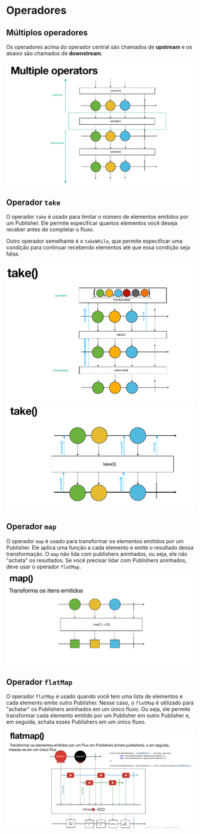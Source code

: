 # Operadores

## Múltiplos operadores

Os operadores acima do operador central são chamados de **upstream** e os abaixo são chamados de **downstream**.

![Upstream e Downstream](image-17.png)

## Operador `take`

O operador `take` é usado para limitar o número de elementos emitidos por um Publisher. Ele permite especificar quantos elementos você deseja receber antes de completar o fluxo.

Outro operador semelhante é o `takeWhile`, que permite especificar uma condição para continuar recebendo elementos até que essa condição seja falsa.

![Exemplo take](image-18.png)
![Exemplo takeWhile](image-19.png)

## Operador `map`

O operador `map` é usado para transformar os elementos emitidos por um Publisher. Ele aplica uma função a cada elemento e emite o resultado dessa transformação. O `map` não lida com publishers aninhados, ou seja, ele não "achata" os resultados. Se você precisar lidar com Publishers aninhados, deve usar o operador `flatMap`.

![Exemplo map](image-20.png)

## Operador `flatMap`

O operador `flatMap` é usado quando você tem uma lista de elementos e cada elemento emite outro Publisher. Nesse caso, o `flatMap` é utilizado para "achatar" os Publishers aninhados em um único fluxo. Ou seja, ele permite transformar cada elemento emitido por um Publisher em outro Publisher e, em seguida, achata esses Publishers em um único fluxo.

![Exemplo flatMap](image-21.png)
